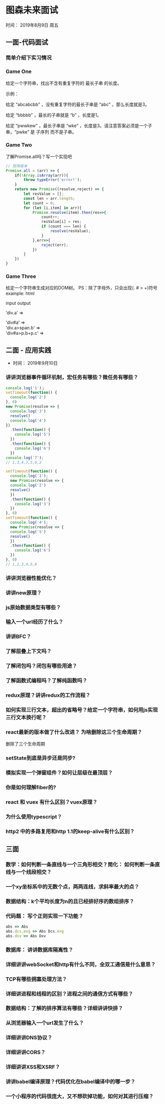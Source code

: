 # 图森未来面试
时间： 2019年8月9日 周五

## 一面-代码面试

### 简单介绍下实习情况

### Game One

给定一个字符串，找出不含有重复字符的 最长子串 的长度。

示例：

给定 “abcabcbb” ，没有重复字符的最长子串是 “abc” ，那么长度就是3。

给定 “bbbbb” ，最长的子串就是 “b” ，长度是1。

给定 “pwwkew” ，最长子串是 “wke” ，长度是3。请注意答案必须是一个子串，“pwke” 是 子序列 而不是子串。

### Game Two

了解Promise.all吗？写一个实现吧
```javascript
// 现场版本
Promise.all = (arr) => {
    if(!Array.isArray(arr)){
        throw typeError('error!');
    }
    return new Promise((resolve,reject) => {
        let resValue = [];
        const len = arr.length;
        let count = 0;
        for (let [i,item] in arr){
            Promise.resolve(item).then(res=>{
                count++;
                resValue[i] = res;
                if (count === len) {
                    resolve(resValue);
                }
            },err=>{
                reject(err);
            })
        }
    })
}
```

### Game Three

给定一个字符串生成对应的DOM树。
PS：除了字母外，只会出现(. # > +)符号
example:
html

 input                 output
 
'div.a' =>        <div class="a"></div>
'div#a' =>        <div id="a"></div>
'div.a>span.b' =>  <div class="a"><span class="b"></span></div>
'div#a>p.b+p.c' => <div id="a">
                    <p class="b"></p>
                    <p class="c"></p>
                  </div>


## 二面 - 应用实践
+ 时间： 2019年9月10日

### 讲讲浏览器事件循环机制，宏任务有哪些？微任务有哪些？
```javascript
console.log('1')；
setTimeout(function() {
  console.log('2')
}, 0)
new Promise(resolve => {
  console.log('3')
  resolve()
  console.log('4')
})
  .then(function() {
    console.log('5')
  })
  .then(function() {
    console.log('6')
  })
console.log('7');
// 1,3,4,7,5,6,2
``` 

```javascript
setTimeout(function() {
  console.log('1');
  new Promise(resolve => {
  console.log('2')
  resolve()
  })
  .then(function() {
    console.log('3')
  })
}, 0)
setTimeout(function() {
  console.log('4');
  new Promise(resolve => {
  console.log('5')
  resolve()
  })
  .then(function() {
    console.log('6')
  })
}, 0)
// 1,2,3,4,5,6
``` 

### 讲讲浏览器性能优化？

### 讲讲new原理？

### js原始数据类型有哪些？

### 输入一个url经历了什么？

### 讲讲BFC？

### 了解层叠上下文吗？

### 了解闭包吗？闭包有哪些用途？

### 了解函数式编程吗？了解纯函数吗？

### redux原理？讲讲redux的工作流程？

### 如何实现三行文本，超出的省略号？给定一个字符串，如何用js实现三行文本换行呢？

### react最新的版本做了什么改进？ 为啥删除这三个生命周期？
删除了三个生命周期

### setState到底是异步还是同步?

### 模拟实现一个弹窗组件？如何让层级在最顶层？

### 你是如何理解fiber的?

### react 和 vuex 有什么区别？vuex原理？

### 为什么使用typescript？

### http2 中的多路复用和http 1.1的keep-alive有什么区别？


## 三面

### 数学：如何判断一条直线与一个三角形相交？简化： 如何判断一条直线与一个线段相交？

### 一个xy坐标系中的无数个点，两两连线，求斜率最大的点？

### 数据结构：k个平均长度为n的且已经排好序的数组排序？

### 代码题： 写个正则实现一下功能？
```javascript
abs => Abs
abs.dcs.exg => Abs Dcs.exg
abs.dxv => Abs Dxv
```

### 数据库： 讲讲数据库隔离性？

### 详细讲讲webSocket和http有什么不同，全双工通信是什么意思？

### TCP有哪些拥塞处理方法？

### 详细讲进程和线程的区别？进程之间的通信方式有哪些？

### 数据结构：了解的排序算法有哪些？详细讲讲快排？

### 从浏览器输入一个url发生了什么？

### 详细讲讲DNS协议？

### 详细讲讲CORS？

### 详细讲讲XSS和XSRF？

### 讲讲babel编译原理？代码优化在babel编译中的哪一步？

### 一个小程序的代码很庞大，又不想砍掉功能，如何对其进行压缩？




